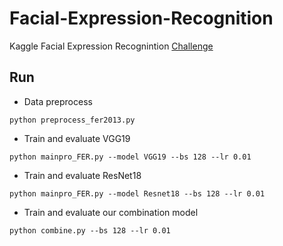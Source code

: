 # Facial-Expression-Recognition

Kaggle Facial Expression Recognintion [Challenge](https://www.kaggle.com/c/challenges-in-representation-learning-facial-expression-recognition-challenge)

## Run
* Data preprocess
```
python preprocess_fer2013.py
```
* Train and evaluate VGG19
```
python mainpro_FER.py --model VGG19 --bs 128 --lr 0.01
```
* Train and evaluate ResNet18
```
python mainpro_FER.py --model Resnet18 --bs 128 --lr 0.01
```
* Train and evaluate our combination model
```
python combine.py --bs 128 --lr 0.01
```

